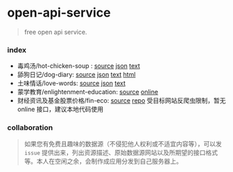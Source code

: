 # open-api-service

>  free open api service.

### index

- 毒鸡汤/hot-chicken-soup : [source](apps/hot-chicken-soup.yaml) [json](https://api.ystatic.cn/s/hot-chicken-soup/random.json) [text](https://api.ystatic.cn/s/hot-chicken-soup/random.txt)
- 舔狗日记/dog-diary: [source](apps/dog-diary.yaml) [json](https://api.ystatic.cn/s/dog-diary/random.json) [text](https://api.ystatic.cn/s/dog-diary/random.txt) [html](https://api.ystatic.cn/s/dog-diary/index.html)
- 土味情话/love-words: [source](apps/love-words.yaml) [json](https://api.ystatic.cn/s/love-words/random.json) [text](https://api.ystatic.cn/s/love-words/random.json)
- 蒙学教育/enlightenment-education: [source](apps/enlightenment-education.yaml) [online](https://wingbo.github.io/)
- 财经资讯及基金股票价格/fin-eco: [source](apps/fin-eco.yaml) [repo](https://github.com/ycrao/some-spider-code) 受目标网站反爬虫限制，暂无 online 接口，建议本地代码使用

### collaboration

>  如果您有免费且趣味的数据源（不侵犯他人权利或不适宜内容等），可以发 `issue` 提供出来，列出资源描述、原始数据源网站以及所期望的接口格式等。本人在空闲之余，会制作成应用分发到自己服务器上。
